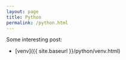 ```yaml
---
layout: page
title: Python
permalink: /python.html
---
```


Some interesting post:
- [venv]({{ site.baseurl }}/python/venv.html)

